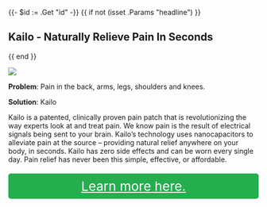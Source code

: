 {{- $id := .Get "id" -}}
{{ if not (isset .Params "headline") }}
## Kailo - Naturally Relieve Pain In Seconds

{{ end }}

[![](/list/xy-find-it-title.jpg)](https://t.gadgetadvisers.com/click/{{$id}})

**Problem**: Pain in the back, arms, legs, shoulders and knees.

**Solution**: Kailo

Kailo is a patented, clinically proven pain patch that is revolutionizing the way experts look at and treat pain. 
We know pain is the result of electrical signals being sent to your brain. Kailo’s technology uses nanocapacitors to alleviate pain at the source – providing natural relief anywhere on your body, in seconds.
Kailo has zero side effects and can be worn every single day. Pain relief has never been this simple, effective, or affordable.

<a href="(https://t.gadgetadvisers.com/click/{{$id}})" style="color: white;">
   <div style="text-align:center;background-color:#25ae4e;margin-bottom:20px;margin-top:20px;width: 100%;-webkit-border-radius: 5px;">
      <div style="color: white; padding: 10px;font-size: 26px;">
         Learn more here.
      </div>
   </div>
</a>